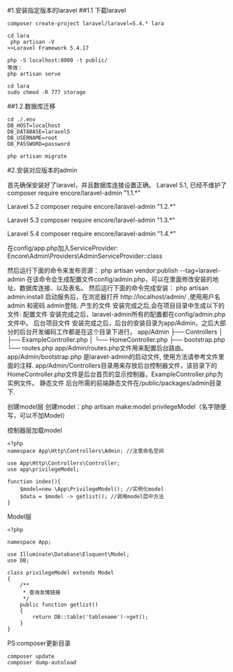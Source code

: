 #1.安装指定版本的laravel
##1.1 下载laravel
```
composer create-project laravel/laravel=5.4.* lara

cd lara
 php artisan -V
>>Laravel Framework 5.4.17
```

```
php -S localhost:8000 -t public/
等效：
php artisan serve
```

```
cd lara
sudo chmod -R 777 storage
```

##1.2.数据库迁移
```
cd ./.env
DB_HOST=localhost
DB_DATABASE=laravel5
DB_USERNAME=root
DB_PASSWORD=password

php artisan migrate
```
#2.安装对应版本的admin


首先确保安装好了laravel，并且数据库连接设置正确。
Laravel 5.1, 已经不维护了
composer require encore/laravel-admin "1.1.*"

Laravel 5.2
composer require encore/laravel-admin "1.2.*"

Laravel 5.3
composer require encore/laravel-admin "1.3.*"

Laravel 5.4
composer require encore/laravel-admin "1.4.*" 

在config/app.php加入ServiceProvider:
Encore\Admin\Providers\AdminServiceProvider::class  

然后运行下面的命令来发布资源：
php artisan vendor:publish --tag=laravel-admin
在该命令会生成配置文件config/admin.php，可以在里面修改安装的地址、数据库连接、以及表名。
然后运行下面的命令完成安装：
php artisan admin:install
启动服务后，在浏览器打开 http://localhost/admin/ ,使用用户名 admin 和密码 admin登陆.
产生的文件
安装完成之后,会在项目目录中生成以下的文件:
配置文件
安装完成之后，laravel-admin所有的配置都在config/admin.php文件中。
后台项目文件
安装完成之后，后台的安装目录为app/Admin，之后大部分的后台开发编码工作都是在这个目录下进行。
app/Admin
├── Controllers
│ ├── ExampleController.php
│ └── HomeController.php
├── bootstrap.php
└── routes.php
app/Admin/routes.php文件用来配置后台路由。
app/Admin/bootstrap.php 是laravel-admin的启动文件, 使用方法请参考文件里面的注释.
app/Admin/Controllers目录用来存放后台控制器文件，该目录下的HomeController.php文件是后台首页的显示控制器，ExampleController.php为实例文件。
静态文件
后台所需的前端静态文件在/public/packages/admin目录下.

创建model层
创建model：php artisan make:model privilegeModel（名字随便写，可以不加Model）

控制器层加载model
```
<?php
namespace App\Http\Controllers\Admin; //注意命名空间

use App\Http\Controllers\Controller;
use app\privilegeModel;

function index(){
    $model=new \App\PrivilegeModel(); //实例化model
    $data = $model -> getlist(); //调用model层中方法
}
```
Model层
```
<?php

namespace App;

use Illuminate\Database\Eloquent\Model;
use DB;

class privilegeModel extends Model
{
    /**
     * 查询友情链接
     */
    public function getlist()
    {
        return DB::table('tablename')->get();
    }
}
```


PS:composer更新目录
```
composer update
composer dump-autoload
```